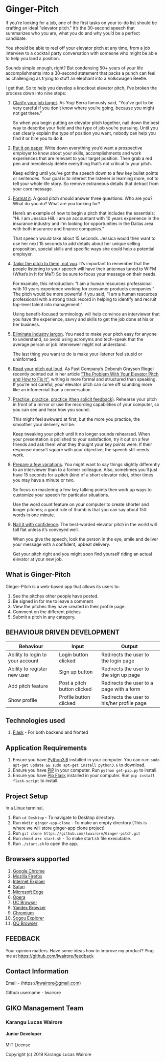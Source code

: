 # Ginger-Pitch

If you’re looking for a job, one of the first tasks on your to-do list should be crafting an ideal "elevator pitch." It’s the 30-second speech that summarizes who you are, what you do and why you’d be a perfect candidate.

You should be able to reel off your elevator pitch at any time, from a job interview to a cocktail party conversation with someone who might be able to help you land a position.

Sounds simple enough, right? But condensing 50+ years of your life accomplishments into a 30-second statement that packs a punch can feel as challenging as trying to stuff an elephant into a Volkswagen Beetle.


I get that. So to help you develop a knockout elevator pitch, I’ve broken the process down into nine steps:
1. [Clarify your job target](). As Yogi Berra famously said, “You’ve got to be very careful if you don’t know where you’re going, because you might not get there.”

    So when you begin putting an elevator pitch together, nail down the best way to describe your field and the type of job you’re pursuing. Until you can clearly explain the type of position you want, nobody can help you find it or hire you to do it.

2. [Put it on paper](). Write down everything you’d want a prospective employer to know about your skills, accomplishments and work experiences that are relevant to your target position. Then grab a red pen and mercilessly delete everything that’s not critical to your pitch.

    Keep editing until you’ve got the speech down to a few key bullet points or sentences. Your goal is to interest the listener in learning more, not to tell your whole life story. So remove extraneous details that detract from your core message.

3. [Format it](). A good pitch should answer three questions: Who are you? What do you do? What are you looking for?

    Here’s an example of how to begin a pitch that includes the essentials: “Hi. I am Jessica Hill. I am an accountant with 10 years experience in the insurance industry and I'm looking for opportunities in the Dallas area with both insurance and finance companies.”

    That speech would take about 15 seconds. Jessica would then want to use her next 15 seconds to add details about her unique selling proposition, special skills and specific ways she could help a potential employer.

4. [Tailor the pitch to them, not you](). It’s important to remember that the people listening to your speech will have their antennas tuned to WIFM (What’s in It for Me?) So be sure to focus your message on their needs.

    For example, this introduction: “I am a human resources professional with 10 years experience working for consumer products companies.” The pitch would be more powerful if you said, “I am a human resources professional with a strong track record in helping to identify and recruit top-level talent into management.”

    Using benefit-focused terminology will help convince an interviewer that you have the experience, savvy and skills to get the job done at his or her business.

5. [Eliminate industry jargon](). You need to make your pitch easy for anyone to understand, so avoid using acronyms and tech-speak that the average person or job interviewer might not understand.

    The last thing you want to do is make your listener feel stupid or uninformed.

6. [Read your pitch out loud](). As Fast Company’s Deborah Grayson Riegel recently pointed out in her article ["The Problem With Your Elevator Pitch and How to Fix It"](http://www.fastcompany.com/3004484/problem-your-elevator-pitch-and-how-fix-it), writing is more formal and structured than speaking. If you’re not careful, your elevator pitch can come off sounding more like an infomercial than a conversation.

7. [Practice, practice, practice (then solicit feedback)](). Rehearse your pitch in front of a mirror or use the recording capabilities of your computer, so you can see and hear how you sound.

    This might feel awkward at first, but the more you practice, the smoother your delivery will be.

    Keep tweaking your pitch until it no longer sounds rehearsed. When your presentation is polished to your satisfaction, try it out on a few friends and ask them what they thought your key points were. If their response doesn’t square with your objective, the speech still needs work.

8. [Prepare a few variations](). You might want to say things slightly differently to an interviewer than to a former colleague. Also, sometimes you'll just have 15 seconds for a pitch (kind of a short elevator ride), other times you may have a minute or two.

    So focus on mastering a few key talking points then work up ways to customize your speech for particular situations.

    Use the word count feature on your computer to create shorter and longer pitches; a good rule of thumb is that you can say about 150 words in one minute.

9.  [Nail it with confidence](). The best-worded elevator pitch in the world will fall flat unless it’s conveyed well.

    When you give the speech, look the person in the eye, smile and deliver your message with a confident, upbeat delivery.

    Get your pitch right and you might soon find yourself riding an actual elevator at your new job.

## What is Ginger-Pitch
Ginger-Pitch is a web-based app that allows its users to:
1. See the pitches other people have posted.
2. Be signed in for me to leave a comment
3. View the pitches they have created in their profile page.
4. Comment on the different pitches
5. Submit a pitch in any category.

## BEHAVIOUR DRIVEN DEVELOPMENT
Behaviour                       |Input                        | Output                                     |
--------------------------------|-----------------------------|--------------------------------------------|
Ability to login to your account| Login button clicked        | Redirects the user to the login page       |
Ability to register new user    | Sign up button              | Redirects the user to the sign up page     |
Add pitch feature               | Post a pitch button clicked | Redirects the user to a page with a form   |
Show profile                    | Profile button clicked      | Redirects the user to his/her profile page |




## Technologies used
1. [Flask](http://flask.pocoo.org/) - For both backend and fronted

## Application Requirements
1. Ensure you have [Python3.6](www://https://python.org) installed in your computer. You can run:
`sudo apt-get update && sudo apt-get install python3.6` to download.
2. Ensure you have [PiP](https://pypi.org/) in your computer. Run `python get-pip.py` to install.
3. Ensure you have [Pip Flask]() installed in your computer. Run `pip install flask-script` to install.

## Project Setup
In a Linux terminal,
1. Run `cd Desktop` - To navigate to Desktop directory.
2. Run `mkdir ginger-app-clone` - To make an empty directory.(This is where we will store ginger-app clone project)
3. Run `git clone https://github.com/lwairore/Ginger-pitch.git`
4. Run `chmod a+x start.sh` - To make start.sh file executable.
5. Run `./start.sh` to open the app.

## Browsers supported 
1. [Google Chrome](https://en.wikipedia.org/wiki/Google_Chrome)
2. [Mozilla Firefox](https://en.wikipedia.org/wiki/Mozilla_Firefox)
3. [Internet Exploer](https://en.wikipedia.org/wiki/Internet_Explorer)
4. [Safari](https://en.wikipedia.org/wiki/Safari_(web_browser))
5. [Microsoft Edge](https://en.wikipedia.org/wiki/Microsoft_Edge)
6. [Opera](https://en.wikipedia.org/wiki/Opera_(web_browser))
7. [UC Browser](https://en.wikipedia.org/wiki/UC_Browser)
8. [Yandex Browser](https://en.wikipedia.org/wiki/Yandex_Browser)
9. [Chromium](https://en.wikipedia.org/wiki/Chromium_(web_browser))
10. [Sogou Explorer](https://en.wikipedia.org/wiki/Sogou)
11. [QQ Browser](https://en.wikipedia.org/w/index.php?title=QQ_Browser&action=edit&redlink=1)

## FEEDBACK
Your opinion matters. 
Have some ideas how to improve my product?
Ping me at https://github.com/lwairore/feedback

## Contact Information
Email - (https://kwairore@gmail.com)

Github username - lwairore


## GIKO Management Team 
### Karangu Lucas Wairore 
####    Junior Developer

MIT License

Copyright (c) 2019 Karangu Lucas Wairore
